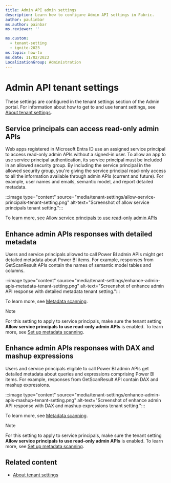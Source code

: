 ```yaml
---
title: Admin API admin settings
description: Learn how to configure Admin API settings in Fabric.
author: paulinbar
ms.author: painbar
ms.reviewer: ''

ms.custom:
  - tenant-setting
  - ignite-2023
ms.topic: how-to
ms.date: 11/02/2023
LocalizationGroup: Administration
---
```


# Admin API tenant settings

These settings are configured in the tenant settings section of the Admin portal. For information about how to get to and use tenant settings, see [About tenant settings](tenant-settings-index.md).

## Service principals can access read-only admin APIs

Web apps registered in Microsoft Entra ID use an assigned service principal to access read-only admin APIs without a signed-in user. To allow an app to use service principal authentication, its service principal must be included in an allowed security group. By including the service principal in the allowed security group, you're giving the service principal read-only access to all the information available through admin APIs (current and future). For example, user names and emails, semantic model, and report detailed metadata.

:::image type="content" source="media/tenant-settings/allow-service-principals-tenant-setting.png" alt-text="Screenshot of allow service principals tenant setting.":::

To learn more, see [Allow service principals to use read-only admin APIs](/power-bi/enterprise/read-only-apis-service-principal-authentication)

## Enhance admin APIs responses with detailed metadata

Users and service principals allowed to call Power BI admin APIs might get detailed metadata about Power BI items. For example, responses from GetScanResult APIs contain the names of semantic model tables and columns.

:::image type="content" source="media/tenant-settings/enhance-admin-apis-metadata-tenant-setting.png" alt-text="Screenshot of enhance admin API response with detailed metadata tenant setting.":::

To learn more, see [Metadata scanning](/power-bi/enterprise/service-admin-metadata-scanning#enabling-enhanced-metadata-scanning).

> [!NOTE]
> For this setting to apply to service principals, make sure the tenant setting **Allow service principals to use read-only admin APIs** is enabled. To learn more, see [Set up metadata scanning](metadata-scanning-setup.md).

## Enhance admin APIs responses with DAX and mashup expressions

Users and service principals eligible to call Power BI admin APIs get detailed metadata about queries and expressions comprising Power BI items. For example, responses from GetScanResult API contain DAX and mashup expressions.

:::image type="content" source="media/tenant-settings/enhance-admin-apis-mashup-tenant-setting.png" alt-text="Screenshot of enhance admin API response with DAX and mashup expressions tenant setting.":::

To learn more, see [Metadata scanning](/power-bi/enterprise/service-admin-metadata-scanning#enabling-enhanced-metadata-scanning).

> [!NOTE]
> For this setting to apply to service principals, make sure the tenant setting **Allow service principals to use read-only admin APIs** is enabled. To learn more, see [Set up metadata scanning](metadata-scanning-setup.md).

## Related content

* [About tenant settings](tenant-settings-index.md)
